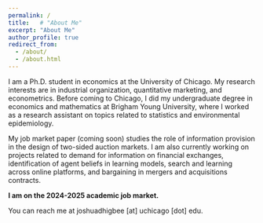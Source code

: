 ```yaml
---
permalink: /
title:   # "About Me"
excerpt: "About Me"
author_profile: true
redirect_from: 
  - /about/
  - /about.html
---
```


I am a Ph.D. student in economics at the University of Chicago.  My research interests are in industrial organization, quantitative marketing, and econometrics.  Before coming to Chicago, I did my undergraduate degree in economics and mathematics at Brigham Young University, where I worked as a research assistant on topics related to statistics and environmental epidemiology.  

My job market paper (coming soon) studies the role of information provision in the design of two-sided auction markets.
I am also currently working on projects related to demand for information on financial exchanges, identification of agent beliefs in learning models, search and learning across online platforms, and bargaining in mergers and acquisitions contracts.

<b>I am on the 2024-2025 academic job market.</b>

You can reach me at joshuadhigbee [at] uchicago [dot] edu.
